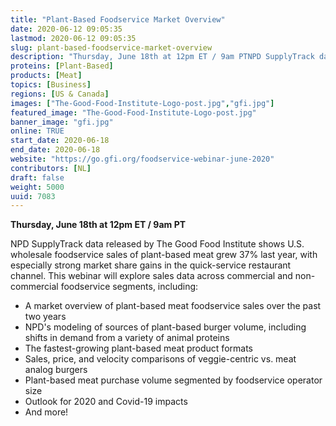 ```yaml
---
title: "Plant-Based Foodservice Market Overview"
date: 2020-06-12 09:05:35
lastmod: 2020-06-12 09:05:35
slug: plant-based-foodservice-market-overview
description: "Thursday, June 18th at 12pm ET / 9am PTNPD SupplyTrack data released by The Good Food Institute shows U.S. wholesale foodservice sales of plant-based meat grew 37% last year, with especially strong market share gains in the quick-service restaurant channel. This webinar will explore sales data across commercial and non-commercial foodservice segments, including: "
proteins: [Plant-Based]
products: [Meat]
topics: [Business]
regions: [US & Canada]
images: ["The-Good-Food-Institute-Logo-post.jpg","gfi.jpg"]
featured_image: "The-Good-Food-Institute-Logo-post.jpg"
banner_image: "gfi.jpg"
online: TRUE
start_date: 2020-06-18
end_date: 2020-06-18
website: "https://go.gfi.org/foodservice-webinar-june-2020"
contributors: [NL]
draft: false
weight: 5000
uuid: 7083
---
```

**Thursday, June 18th at 12pm ET / 9am PT**

NPD SupplyTrack data released by The Good Food Institute shows U.S.
wholesale foodservice sales of plant-based meat grew 37% last year, with
especially strong market share gains in the quick-service restaurant
channel. This webinar will explore sales data across commercial and
non-commercial foodservice segments, including: 

-   A market overview of plant-based meat foodservice sales over the
    past two years
-   NPD's modeling of sources of plant-based burger volume, including
    shifts in demand from a variety of animal proteins
-   The fastest-growing plant-based meat product formats
-   Sales, price, and velocity comparisons of veggie-centric vs. meat
    analog burgers
-   Plant-based meat purchase volume segmented by foodservice operator
    size
-   Outlook for 2020 and Covid-19 impacts
-   And more!
